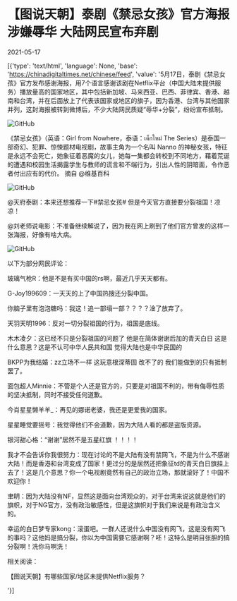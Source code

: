 # 【图说天朝】泰剧《禁忌女孩》官方海报涉嫌辱华 大陆网民宣布弃剧

2021-05-17

[{'type': 'text/html', 'language': None, 'base': 'https://chinadigitaltimes.net/chinese/feed', 'value': '5月17日，泰剧《禁忌女孩》官方发布感谢海报，用7个语言感谢该剧在Netflix平台（中国大陆未提供服务）播放量高的国家地区，其中包括新加坡、马来西亚、巴西、菲律宾、香港、越南和台湾，并在后面放上了代表该国家或地区的旗子，因为香港、台湾与其他国家并列，这封海报被转到微博后，不少大陆网民质疑“辱华+分裂”，纷纷宣布抵制。

![GitHub](https://chinadigitaltimes.net/chinese/files/2021/05/image-1621238733453.png)



《禁忌女孩》（英语：Girl from Nowhere，泰语：เด็กใหม่ The Series）是泰国一部奇幻、犯罪、惊悚题材电视剧，故事主角为一个名叫 Nanno 的神秘女孩，特征是永远不会死亡，她象征着恶魔的女儿，她每一集都会转校到不同地方，藉着荒诞的遭遇和校园生活揭露学生与教师的谎言和不端行为，引出人性的阴暗面，令作恶者付出应有的代价。   摘自 @维基百科



![GitHub](https://chinadigitaltimes.net/chinese/files/2021/05/image-1621238808557.png)



@天府泰剧：本来还想推荐一下#禁忌女孩# 但是今天官方直接要分裂祖国！凉凉！ 

@刘老师说电影：不准备继续解说了，因为我在网上刷到了他们官方曾发的这样一张海报，好像有啥大病。

![GitHub](https://chinadigitaltimes.net/chinese/files/2021/05/image-1621237574586.png)



以下为部分网民评论：



玻璃气枪R：他是不是有买中国的rs啊，最近几乎天天都有。

G-Joy199609：一天天的上了中国热搜还分裂中国。

你脑子里有泡泡糖吗：我这！追一部塌一部？？？？淦了放弃了。

天羽天明1996：反对一切分裂祖国的行为，祖国是底线。

木木凌夕：这已经不只是分裂祖国的问题了 他是在简体谢谢后加的青天白日 这是什么意思？这是不认可中华人民共和国 觉得大陆也是中华民国的

BKPP为我结婚：zz立场不一样 这玩意根深蒂固 改不了的 我们能做到的只有抵制罢了。

面包超人Minnie：不管是个人还是官方的，只要是对祖国不利的，带有侮辱性质的坚决抵制，同时不接受任何道歉。

今肖星星懒羊羊_：再见的娜诺老婆，我还是更爱我的国家。

星星睡觉要摇号：我觉得他们不会道歉，因为大陆人看的都是盗版资源。

银河甜心格：“谢谢”居然不是五星红旗 ！！！！

我才不会告诉你我很努力：现在讨论的不是大陆有没有禁网飞，不是为什么不感谢大陆！而是香港和台湾变成了国家！更过分的是居然还把象征td的青天白日旗挂上去了！这是几个意思？你一个电视剧竟然有自己的政治立场，那就滚好了！中国不欢迎你！

聿眀：因为大陆没有NF，显然这是面向台湾观众的，对于台湾来说这就是他们的旗帜，对于NG官方，没有政治敏感性，但是这旗帜对于我们来说是有政治含义的。

幸运的白日梦专家kong：滚蛋吧。一群人还说什么中国没有网飞，这是没有网飞的事吗？这他妈是搞分裂，你以为中国需要它感谢啊？呸！这特么是明目张胆的搞分裂啊！洗你马啊洗！



相关阅读：



【图说天朝】有哪些国家/地区未提供Netflix服务？

'}]